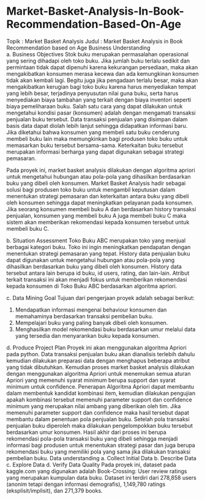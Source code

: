 # Market-Basket-Analysis-In-Book-Recommendation-Based-On-Age

Topik		: Market Basket Analysis
Judul		: Market Basket Analysis in Book Recommendation based on Age
Business Understanding		
a.	Business Objectives
Stok buku merupakan permasalahan operasional yang sering dihadapi oleh toko buku. Jika jumlah buku terlalu sedikit dan permintaan tidak dapat dipenuhi karena kekurangan persediaan, maka akan mengakibatkan konsumen merasa kecewa dan ada kemungkinan konsumen tidak akan kembali lagi. Begitu juga jika pengadaan terlalu besar, maka akan mengakibatkan kerugian bagi toko buku karena harus menyediakan tempat yang lebih besar, terjadinya penyusutan nilai guna buku, serta harus menyediakan biaya tambahan yang terkait dengan biaya inventori seperti biaya pemeliharaan buku. Salah satu cara yang dapat dilakukan untuk mengetahui kondisi pasar (konsumen) adalah dengan mengamati transaksi penjualan buku tersebut. Data transaksi penjualan yang disimpan dalam basis data dapat diolah lebih lanjut sehingga didapatkan informasi baru. Jika diketahui bahwa konsumen yang membeli satu buku cenderung membeli buku lain maka memungkinkan bagi produsen toko buku untuk memasarkan buku tersebut bersama-sama. Keterkaitan buku tersebut merupakan informasi berharga yang dapat digunakan sebagai strategi pemasaran.

Pada proyek ini, market basket analysis dilakukan dengan algoritma apriori untuk mengetahui hubungan atau pola-pola yang dihasilkan berdasarkan buku yang dibeli oleh konsumen. Market Basket Analysis hadir sebagai solusi bagi produsen toko buku untuk mengambil keputusan dalam menentukan strategi pemasaran dan keterkaitan antara buku yang dibeli oleh konsumen sehingga dapat meningkatkan pelayanan pada konsumen. Jika seorang konsumen membeli buku A dan berdasarkan history transaksi penjualan, konsumen yang membeli buku A juga membeli buku C maka sistem akan memberikan rekomendasi kepada konsumen tersebut untuk membeli buku C. 

b.	Situation Assessment
Toko Buku ABC merupakan toko yang menjual berbagai kategori buku. Toko ini ingin meningkatkan pendapatan dengan menentukan strategi pemasaran yang tepat. History data penjualan buku dapat digunakan untuk mengetahui hubungan atau pola-pola yang dihasilkan berdasarkan buku yang dibeli oleh konsumen. History data tersebut antara lain berupa id buku, id users, rating, dan lain-lain. Atribut terkait transaksi ini akan menjadi fokus untuk memberikan rekomendasi kepada konsumen di Toko Buku ABC berdasarkan algoritma apriori.
 
c.	Data Mining Goal
Tujuan dari pengerjaan proyek adalah sebagai berikut: 
1.	Mendapatkan informasi mengenai behaviour konsumen dan memahaminya berdasarkan transaksi pembelian buku. 
2.	Mempelajari buku yang paling banyak dibeli oleh konsumen. 
3.	Menghasilkan model rekomendasi buku berdasarkan umur  melalui data yang tersedia dan menyarankan buku kepada konsumen.

d.	Produce Project Plan
Proyek ini akan menggunakan algoritma Apriori pada python. Data transaksi penjualan buku akan dianalisis terlebih dahulu kemudian dilakukan preparasi data dengan menghapus beberapa atribut yang tidak dibutuhkan. Kemudian proses market basket analysis dilakukan dengan menggunakan algoritma Apriori untuk menemukan semua aturan Apriori yang memenuhi syarat minimum berupa support dan syarat minimum untuk confidence. Penerapan Algoritma Apriori dapat membantu dalam membentuk kandidat kombinasi item, kemudian dilakukan pengujian apakah kombinasi tersebut memenuhi parameter support dan confidence minimum yang merupakan nilai ambang yang diberikan oleh tim. Jika memenuhi parameter support dan confidence maka hasil tersebut dapat membantu dalam penentuan pola penjualan buku.
Setelah pola transaksi penjualan buku diperoleh maka dilakukan pengelompokkan buku tersebut berdasarkan umur konsumen. Hasil akhir dari proses ini berupa rekomendasi pola-pola transaksi buku yang dibeli sehingga menjadi informasi bagi produsen untuk menentukan strategi pasar dan juga berupa rekomendasi buku yang memiliki pola yang sama jika dilakukan transaksi pembelian buku.
Data understanding
a.	Collect Initial Data
b.	Describe Data
c.	Explore Data
d.	Verify Data Quality
Pada proyek ini, dataset pada kaggle.com yang digunakan adalah Book-Crossing: User review ratings yang merupakan kumpulan data buku. Dataset ini terdiri dari 278,858 users (anonim tetapi dengan informasi demografis), 1,149,780 ratings (eksplisit/implisit), dan 271,379 books.
